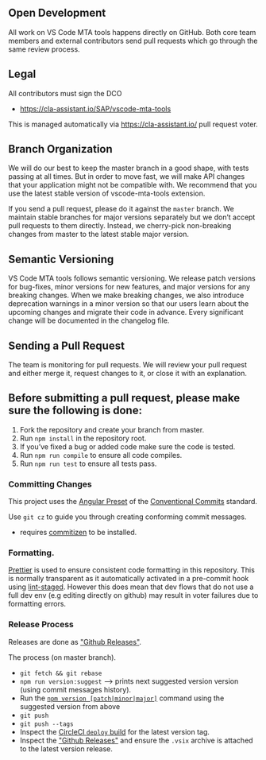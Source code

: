 ## Open Development

All work on VS Code MTA tools happens directly on GitHub.
Both core team members and external contributors send pull requests which go through the same review process.

## Legal

All contributors must sign the DCO

- https://cla-assistant.io/SAP/vscode-mta-tools

This is managed automatically via https://cla-assistant.io/ pull request voter.

## Branch Organization

We will do our best to keep the master branch in a good shape, with tests passing at all times.
But in order to move fast, we will make API changes that your application might not be compatible with.
We recommend that you use the latest stable version of vscode-mta-tools extension.

If you send a pull request, please do it against the `master` branch.
We maintain stable branches for major versions separately but we don’t accept pull requests to them directly.
Instead, we cherry-pick non-breaking changes from master to the latest stable major version.

## Semantic Versioning

VS Code MTA tools follows semantic versioning.
We release patch versions for bug-fixes, minor versions for new features, and major versions for any breaking changes.
When we make breaking changes, we also introduce deprecation warnings in a minor version
so that our users learn about the upcoming changes and migrate their code in advance.
Every significant change will be documented in the changelog file.

## Sending a Pull Request

The team is monitoring for pull requests. We will review your pull request and either merge it,
request changes to it, or close it with an explanation.

## Before submitting a pull request, please make sure the following is done:

1. Fork the repository and create your branch from master.
2. Run `npm install` in the repository root.
3. If you’ve fixed a bug or added code make sure the code is tested.
4. Run `npm run compile` to ensure all code compiles.
5. Run `npm run test` to ensure all tests pass.

### Committing Changes

This project uses the [Angular Preset](https://github.com/angular/angular/blob/master/CONTRIBUTING.md#commit-message-format)
of the [Conventional Commits](https://www.conventionalcommits.org/en/v1.0.0/) standard.

Use `git cz` to guide you through creating conforming commit messages.

- requires [commitizen](https://github.com/commitizen/cz-cli#installing-the-command-line-tool) to be installed.

### Formatting.

[Prettier](https://prettier.io/) is used to ensure consistent code formatting in this repository.
This is normally transparent as it automatically activated in a pre-commit hook using [lint-staged](https://github.com/okonet/lint-staged).
However this does mean that dev flows that do not use a full dev env (e.g editing directly on github)
may result in voter failures due to formatting errors.

### Release Process

Releases are done as ["Github Releases"][gh-releases].

The process (on master branch).

- `git fetch && git rebase`
- `npm run version:suggest` --> prints next suggested version version (using commit messages history).
- Run the [`npm version [patch|minor|major]`](https://docs.npmjs.com/cli/version)
  command using the suggested version from above
- `git push`
- `git push --tags`
- Inspect the [CircleCI `deploy` build](https://circleci.com/gh/SAP/vscode-mta-tools) for the latest version tag.
- Inspect the ["Github Releases"][gh-releases] and ensure the `.vsix` archive is attached to the latest version release.

[gh-releases]: https://github.com/SAP/vscode-mta-tools/releases
